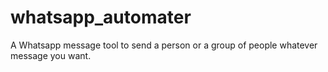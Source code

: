 # whatsapp_automater
A Whatsapp message tool to send a person or a group of people whatever message you want.
